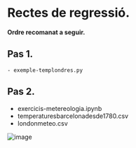 # Rectes de regressió.

**Ordre recomanat a seguir.**

## Pas 1.
    - exemple-templondres.py
## Pas 2.
   - exercicis-metereologia.ipynb
   - temperaturesbarcelonadesde1780.csv
   - londonmeteo.csv

<p></p>
<p></p>

![image](https://user-images.githubusercontent.com/91978819/202816386-d9db54d2-ba71-4c15-ad39-342f718ceee2.png)
